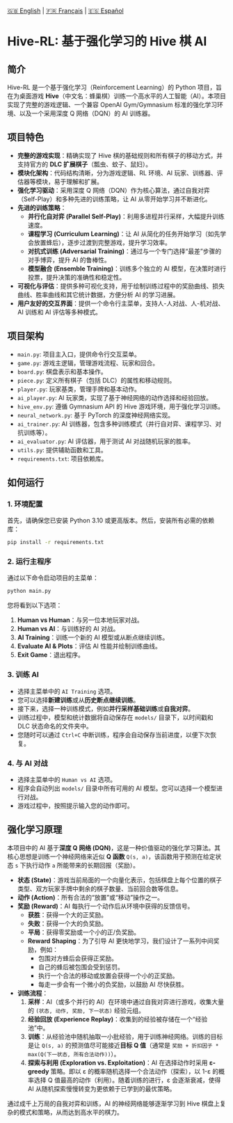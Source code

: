 [🇬🇧 English](README.en.md) | [🇫🇷 Français](README.fr.md) | [🇪🇸 Español](README.es.md)

# Hive-RL: 基于强化学习的 Hive 棋 AI

## 简介

Hive-RL 是一个基于强化学习（Reinforcement Learning）的 Python 项目，旨在为桌面游戏 **Hive**（中文名：蜂巢棋）训练一个高水平的人工智能（AI）。本项目实现了完整的游戏逻辑、一个兼容 OpenAI Gym/Gymnasium 标准的强化学习环境、以及一个采用深度 Q 网络（DQN）的 AI 训练器。

## 项目特色

*   **完整的游戏实现**：精确实现了 Hive 棋的基础规则和所有棋子的移动方式，并支持官方的 **DLC 扩展棋子**（瓢虫、蚊子、鼠妇）。
*   **模块化架构**：代码结构清晰，分为游戏逻辑、RL 环境、AI 玩家、训练器、评估器等模块，易于理解和扩展。
*   **强化学习驱动**：采用深度 Q 网络（DQN）作为核心算法，通过自我对弈（Self-Play）和多种先进的训练策略，让 AI 从零开始学习并不断进化。
*   **先进的训练策略**：
    *   **并行化自对弈 (Parallel Self-Play)**：利用多进程并行采样，大幅提升训练速度。
    *   **课程学习 (Curriculum Learning)**：让 AI 从简化的任务开始学习（如先学会放置蜂后），逐步过渡到完整游戏，提升学习效率。
    *   **对抗式训练 (Adversarial Training)**：通过与一个专门选择“最差”步骤的对手博弈，提升 AI 的鲁棒性。
    *   **模型融合 (Ensemble Training)**：训练多个独立的 AI 模型，在决策时进行投票，提升决策的准确性和稳定性。
*   **可视化与评估**：提供多种可视化支持，用于绘制训练过程中的奖励曲线、损失曲线、胜率曲线和其它统计数据，方便分析 AI 的学习进展。
*   **用户友好的交互界面**：提供一个命令行主菜单，支持人-人对战、人-机对战、AI 训练和 AI 评估等多种模式。

## 项目架构

*   `main.py`: 项目主入口，提供命令行交互菜单。
*   `game.py`: 游戏主逻辑，管理游戏流程、玩家和回合。
*   `board.py`: 棋盘表示和基本操作。
*   `piece.py`: 定义所有棋子（包括 DLC）的属性和移动规则。
*   `player.py`: 玩家基类，管理手牌和基本动作。
*   `ai_player.py`: AI 玩家类，实现了基于神经网络的动作选择和经验回放。
*   `hive_env.py`: 遵循 Gymnasium API 的 Hive 游戏环境，用于强化学习训练。
*   `neural_network.py`: 基于 PyTorch 的深度神经网络实现。
*   `ai_trainer.py`: AI 训练器，包含多种训练模式（并行自对弈、课程学习、对抗训练等）。
*   `ai_evaluator.py`: AI 评估器，用于测试 AI 对战随机玩家的胜率。
*   `utils.py`: 提供辅助函数和工具。
*   `requirements.txt`: 项目依赖库。

## 如何运行

### 1. 环境配置

首先，请确保您已安装 Python 3.10 或更高版本。然后，安装所有必需的依赖库：

```bash
pip install -r requirements.txt
```

### 2. 运行主程序

通过以下命令启动项目的主菜单：

```bash
python main.py
```

您将看到以下选项：

1.  **Human vs Human**：与另一位本地玩家对战。
2.  **Human vs AI**：与训练好的 AI 对战。
3.  **AI Training**：训练一个新的 AI 模型或从断点继续训练。
4.  **Evaluate AI & Plots**：评估 AI 性能并绘制训练曲线。
5.  **Exit Game**：退出程序。

### 3. 训练 AI

*   选择主菜单中的 `AI Training` 选项。
*   您可以选择**新建训练**或从**历史断点继续训练**。
*   接下来，选择一种训练模式，例如**并行采样基础训练**或**自我对弈**。
*   训练过程中，模型和统计数据将自动保存在 `models/` 目录下，以时间戳和 DLC 状态命名的文件夹中。
*   您随时可以通过 `Ctrl+C` 中断训练，程序会自动保存当前进度，以便下次恢复。

### 4. 与 AI 对战

*   选择主菜单中的 `Human vs AI` 选项。
*   程序会自动列出 `models/` 目录中所有可用的 AI 模型。您可以选择一个模型进行对战。
*   游戏过程中，按照提示输入您的动作即可。

## 强化学习原理

本项目中的 AI 基于**深度 Q 网络 (DQN)**，这是一种价值驱动的强化学习算法。其核心思想是训练一个神经网络来近似 **Q 函数** `Q(s, a)`，该函数用于预测在给定状态 `s` 下执行动作 `a` 所能带来的长期回报（奖励）。

*   **状态 (State)**：游戏当前局面的一个向量化表示，包括棋盘上每个位置的棋子类型、双方玩家手牌中剩余的棋子数量、当前回合数等信息。
*   **动作 (Action)**：所有合法的“放置”或“移动”操作之一。
*   **奖励 (Reward)**：AI 每执行一个动作后从环境中获得的反馈信号。
    *   **获胜**：获得一个大的正奖励。
    *   **失败**：获得一个大的负奖励。
    *   **平局**：获得零奖励或一个小的正/负奖励。
    *   **Reward Shaping**：为了引导 AI 更快地学习，我们设计了一系列中间奖励，例如：
        *   包围对方蜂后会获得正奖励。
        *   自己的蜂后被包围会受到惩罚。
        *   执行一个合法的移动或放置会获得一个小的正奖励。
        *   每走一步会有一个微小的负奖励，以鼓励 AI 尽快获胜。
*   **训练流程**：
    1.  **采样**：AI（或多个并行的 AI）在环境中通过自我对弈进行游戏，收集大量的 `(状态, 动作, 奖励, 下一状态)` 经验元组。
    2.  **经验回放 (Experience Replay)**：收集到的经验被存储在一个“经验池”中。
    3.  **训练**：从经验池中随机抽取一小批经验，用于训练神经网络。训练的目标是让 `Q(s, a)` 的预测值尽可能接近**目标 Q 值**（通常是 `奖励 + 折扣因子 * max(Q(下一状态, 所有合法动作))`）。
    4.  **探索与利用 (Exploration vs. Exploitation)**：AI 在选择动作时采用 **ε-greedy** 策略。即以 ε 的概率随机选择一个合法动作（探索），以 1-ε 的概率选择 Q 值最高的动作（利用）。随着训练的进行，ε 会逐渐衰减，使得 AI 从随机探索慢慢转变为更依赖于已学到的最优策略。

通过成千上万局的自我对弈和训练，AI 的神经网络能够逐渐学习到 Hive 棋盘上复杂的模式和策略，从而达到高水平的棋力。
